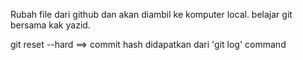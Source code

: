Rubah file dari github dan akan diambil ke komputer local.
belajar git bersama kak yazid.

git reset --hard <commit hash> ==> commit hash didapatkan dari 'git log' command